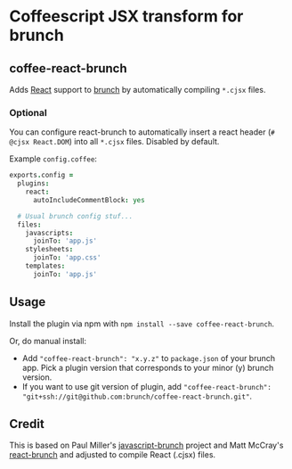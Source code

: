 
# Coffeescript JSX transform for brunch

## coffee-react-brunch
Adds [React](http://facebook.github.io/react) support to [brunch](http://brunch.io)
by automatically compiling `*.cjsx` files.

### Optional

You can configure react-brunch to automatically insert a react header
(`# @cjsx React.DOM`) into all `*.cjsx` files. Disabled by default.

Example `config.coffee`:

```coffeescript
exports.config =
  plugins:
    react:
      autoIncludeCommentBlock: yes

  # Usual brunch config stuf...
  files:
    javascripts:
      joinTo: 'app.js'
    stylesheets:
      joinTo: 'app.css'
    templates:
      joinTo: 'app.js'
```

## Usage
Install the plugin via npm with `npm install --save coffee-react-brunch`.

Or, do manual install:

* Add `"coffee-react-brunch": "x.y.z"` to `package.json` of your brunch app.
  Pick a plugin version that corresponds to your minor (y) brunch version.
* If you want to use git version of plugin, add
`"coffee-react-brunch": "git+ssh://git@github.com:brunch/coffee-react-brunch.git"`.

## Credit

This is based on Paul Miller's [javascript-brunch](https://github.com/brunch/javascript-brunch)
project and Matt McCray's [react-brunch](https://github.com/darthapo/react-brunch) and adjusted to compile React (.cjsx) files.
